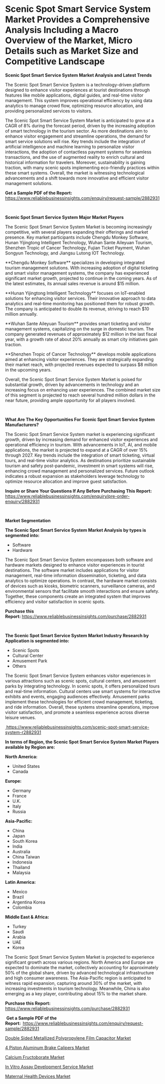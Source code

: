 <p><h1>Scenic Spot Smart Service System Market Provides a Comprehensive Analysis Including a Macro Overview of the Market, Micro Details such as Market Size and Competitive Landscape</h1></p><p><strong>Scenic Spot Smart Service System Market Analysis and Latest Trends</strong></p>
<p><p>The Scenic Spot Smart Service System is a technology-driven platform designed to enhance visitor experiences at tourist destinations through features like mobile applications, digital guides, and real-time visitor management. This system improves operational efficiency by using data analytics to manage crowd flow, optimizing resource allocation, and providing personalized services to visitors.</p><p>The Scenic Spot Smart Service System Market is anticipated to grow at a CAGR of 8% during the forecast period, driven by the increasing adoption of smart technology in the tourism sector. As more destinations aim to enhance visitor engagement and streamline operations, the demand for smart service solutions will rise. Key trends include the integration of artificial intelligence and machine learning to personalize visitor interactions, the adoption of contactless payment systems for seamless transactions, and the use of augmented reality to enrich cultural and historical information for travelers. Moreover, sustainability is gaining traction, with many scenic spots implementing eco-friendly practices within these smart systems. Overall, the market is witnessing technological advancements and a shift towards more innovative and efficient visitor management solutions.</p></p>
<p><strong>Get a Sample PDF of the Report:&nbsp;</strong> <a href="https://www.reliablebusinessinsights.com/enquiry/request-sample/2882931?utm_campaign=101&utm_medium=2&utm_source=Github&utm_content=ia&utm_term=13032025&utm_id=scenic-spot-smart-service-system">https://www.reliablebusinessinsights.com/enquiry/request-sample/2882931</a></p>
<p>&nbsp;</p>
<p><strong>Scenic Spot Smart Service System Major Market Players</strong></p>
<p><p>The Scenic Spot Smart Service System Market is becoming increasingly competitive, with several players expanding their offerings and market presence. Key market participants include Chengdu Monkey Software, Hunan Yijingtong Intelligent Technology, Wuhan Sante Aileyuan Tourism, Shenzhen Tropic of Cancer Technology, Fujian Ticket Payment, Wuhan Songyun Technology, and Jiangsu Lutong IOT Technology.</p><p>**Chengdu Monkey Software** specializes in developing integrated tourism management solutions. With increasing adoption of digital ticketing and smart visitor management systems, the company has experienced significant market growth, projected to continue in the coming years. As of the latest estimates, its annual sales revenue is around $15 million.</p><p>**Hunan Yijingtong Intelligent Technology** focuses on IoT-enabled solutions for enhancing visitor services. Their innovative approach to data analytics and real-time monitoring has positioned them for robust growth. The company is anticipated to double its revenue, striving to reach $10 million annually.</p><p>**Wuhan Sante Aileyuan Tourism** provides smart ticketing and visitor management systems, capitalizing on the surge in domestic tourism. The company generated revenues of approximately $12 million in the last fiscal year, with a growth rate of about 20% annually as smart city initiatives gain traction.</p><p>**Shenzhen Tropic of Cancer Technology** develops mobile applications aimed at enhancing visitor experiences. They are strategically expanding their market reach, with projected revenues expected to surpass $8 million in the upcoming years.</p><p>Overall, the Scenic Spot Smart Service System Market is poised for substantial growth, driven by advancements in technology and an increasing focus on enhancing user experiences. The combined market size of this segment is projected to reach several hundred million dollars in the near future, providing ample opportunity for all players involved.</p></p>
<p>&nbsp;</p>
<p><strong>What Are The Key Opportunities For Scenic Spot Smart Service System Manufacturers?</strong></p>
<p><p>The Scenic Spot Smart Service System market is experiencing significant growth, driven by increasing demand for enhanced visitor experiences and operational efficiency in tourism. With advancements in IoT, AI, and mobile applications, the market is projected to expand at a CAGR of over 15% through 2027. Key trends include the integration of smart ticketing, virtual tours, and real-time visitor analytics. As destinations prioritize sustainable tourism and safety post-pandemic, investment in smart systems will rise, enhancing crowd management and personalized services. Future outlook indicates a robust expansion as stakeholders leverage technology to optimize resource allocation and improve guest satisfaction.</p></p>
<p><strong>Inquire or Share Your Questions If Any Before Purchasing This Report:</strong> <a href="https://www.reliablebusinessinsights.com/enquiry/pre-order-enquiry/2882931?utm_campaign=101&utm_medium=2&utm_source=Github&utm_content=ia&utm_term=13032025&utm_id=scenic-spot-smart-service-system">https://www.reliablebusinessinsights.com/enquiry/pre-order-enquiry/2882931</a></p>
<p>&nbsp;</p>
<p><strong>Market Segmentation</strong></p>
<p><strong>The Scenic Spot Smart Service System Market Analysis by types is segmented into:</strong></p>
<p><ul><li>Software</li><li>Hardware</li></ul></p>
<p><p>The Scenic Spot Smart Service System encompasses both software and hardware markets designed to enhance visitor experiences in tourist destinations. The software market includes applications for visitor management, real-time information dissemination, ticketing, and data analytics to optimize operations. In contrast, the hardware market consists of devices such as kiosks, biometric scanners, surveillance cameras, and environmental sensors that facilitate smooth interactions and ensure safety. Together, these components create an integrated system that improves efficiency and visitor satisfaction in scenic spots.</p></p>
<p><strong>Purchase this Report:&nbsp;</strong><a href="https://www.reliablebusinessinsights.com/purchase/2882931?utm_campaign=101&utm_medium=2&utm_source=Github&utm_content=ia&utm_term=13032025&utm_id=scenic-spot-smart-service-system">https://www.reliablebusinessinsights.com/purchase/2882931</a></p>
<p>&nbsp;</p>
<p><strong>The Scenic Spot Smart Service System Market Industry Research by Application is segmented into:</strong></p>
<p><ul><li>Scenic Spots</li><li>Cultural Center</li><li>Amusement Park</li><li>Others</li></ul></p>
<p><p>The Scenic Spot Smart Service System enhances visitor experiences in various attractions such as scenic spots, cultural centers, and amusement parks by integrating technology. In scenic spots, it offers personalized tours and real-time information. Cultural centers use smart systems for interactive exhibits and events, engaging audiences effectively. Amusement parks implement these technologies for efficient crowd management, ticketing, and ride information. Overall, these systems streamline operations, improve visitor satisfaction, and promote a seamless experience across diverse leisure venues.</p></p>
<p><a href="https://www.reliablebusinessinsights.com/scenic-spot-smart-service-system-r2882931?utm_campaign=101&utm_medium=2&utm_source=Github&utm_content=ia&utm_term=13032025&utm_id=scenic-spot-smart-service-system">&nbsp;https://www.reliablebusinessinsights.com/scenic-spot-smart-service-system-r2882931</a></p>
<p><strong>In terms of Region, the Scenic Spot Smart Service System Market Players available by Region are:</strong></p>
<p>
    <p> <strong> North America: </strong>
        <ul>
            <li>United States</li>
            <li>Canada</li>
        </ul>
        </p> 
    <p> <strong> Europe: </strong>
        <ul>
            <li>Germany</li>
            <li>France</li>
            <li>U.K.</li>
            <li>Italy</li>
            <li>Russia</li>
        </ul>
        </p> 
    <p> <strong> Asia-Pacific: </strong>
        <ul>
            <li>China</li>
            <li>Japan</li>
            <li>South Korea</li>
            <li>India</li>
            <li>Australia</li>
            <li>China Taiwan</li>
            <li>Indonesia</li>
            <li>Thailand</li>
            <li>Malaysia</li>
        </ul>
        </p> 
    <p> <strong> Latin America: </strong>
        <ul>
            <li>Mexico</li>
            <li>Brazil</li>
            <li>Argentina Korea</li>
            <li>Colombia</li>
        </ul>
        </p> 
    <p> <strong> Middle East & Africa: </strong>
        <ul>
            <li>Turkey</li>
            <li>Saudi</li>
            <li>Arabia</li>
            <li>UAE</li>
            <li>Korea</li>
        </ul>
    </p>
    </p>
<p><p>The Scenic Spot Smart Service System Market is projected to experience significant growth across various regions. North America and Europe are expected to dominate the market, collectively accounting for approximately 50% of the global share, driven by advanced technological infrastructure and high consumer awareness. The Asia-Pacific region is anticipated to witness rapid expansion, capturing around 30% of the market, with increasing investments in tourism technology. Meanwhile, China is also emerging as a key player, contributing about 15% to the market share.</p></p>
<p><strong>Purchase this Report: </strong><a href="https://www.reliablebusinessinsights.com/purchase/2882931?utm_campaign=101&utm_medium=2&utm_source=Github&utm_content=ia&utm_term=13032025&utm_id=scenic-spot-smart-service-system">https://www.reliablebusinessinsights.com/purchase/2882931</a></p>
<p>&nbsp;<strong>Get a Sample PDF of the Report:&nbsp;&nbsp;</strong><a href="https://www.reliablebusinessinsights.com/enquiry/request-sample/2882931?utm_campaign=101&utm_medium=2&utm_source=Github&utm_content=ia&utm_term=13032025&utm_id=scenic-spot-smart-service-system">https://www.reliablebusinessinsights.com/enquiry/request-sample/2882931</a></p>
<p><strong></strong></p>
<p><p><a href="https://github.com/berkemiars2j/Market-Research-Report-List-1/blob/main/double-sided-metallized-polypropylene-film-capacitor-market.md?utm_campaign=101&utm_medium=2&utm_source=Github&utm_content=ia&utm_term=13032025&utm_id=scenic-spot-smart-service-system">Double Sided Metallized Polypropylene Film Capacitor Market</a></p><p><a href="https://github.com/kaforarvero/Market-Research-Report-List-1/blob/main/4-piston-aluminum-brake-calipers-market.md?utm_campaign=101&utm_medium=2&utm_source=Github&utm_content=ia&utm_term=13032025&utm_id=scenic-spot-smart-service-system">4 Piston Aluminum Brake Calipers Market</a></p><p><a href="https://github.com/messonmengen75/Market-Research-Report-List-1/blob/main/calcium-fructoborate-market.md?utm_campaign=101&utm_medium=2&utm_source=Github&utm_content=ia&utm_term=13032025&utm_id=scenic-spot-smart-service-system">Calcium Fructoborate Market</a></p><p><a href="https://github.com/zymerivarrik6/Market-Research-Report-List-1/blob/main/in-vitro-assay-development-service-market.md?utm_campaign=101&utm_medium=2&utm_source=Github&utm_content=ia&utm_term=13032025&utm_id=scenic-spot-smart-service-system">In Vitro Assay Development Service Market</a></p><p><a href="https://github.com/djihencygnel74/Market-Research-Report-List-1/blob/main/maternal-health-devices-market.md?utm_campaign=101&utm_medium=2&utm_source=Github&utm_content=ia&utm_term=13032025&utm_id=scenic-spot-smart-service-system">Maternal Health Devices Market</a></p></p>